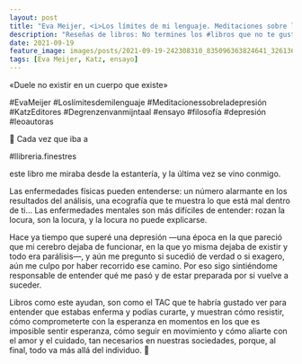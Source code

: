 ```yaml
---
layout: post
title: "Eva Meijer, <i>Los límites de mi lenguaje. Meditaciones sobre la depresión</i>"
description: "Reseñas de libros: No termines los #libros que no te gustan. I els #llibres que t'agraden llegeix-los tants cops com calgui."
date: 2021-09-19
feature_image: images/posts/2021-09-19-242308310_835096363824641_3261366845525172564_n_17901409973239134.jpg
tags: [Eva Meijer, Katz, ensayo]
---
```


«Duele no existir en un cuerpo que existe»
<!--more-->

#EvaMeijer #Loslímitesdemilenguaje #Meditacionessobreladepresión #KatzEditores #Degrenzenvanmijntaal #ensayo #filosofía #depresión #leoautoras

🌱 Cada vez que iba a

 #llibreria.finestres

 este libro me miraba desde la estantería, y la última vez se vino conmigo.

Las enfermedades físicas pueden entenderse: un número alarmante en los resultados del análisis, una ecografía que te muestra lo que está mal dentro de ti… Las enfermedades mentales son más difíciles de entender: rozan la locura, son la locura, y la locura no puede explicarse.

Hace ya tiempo que superé una depresión —una época en la que pareció que mi cerebro dejaba de funcionar, en la que yo misma dejaba de existir y todo era parálisis—, y aún me pregunto si sucedió de verdad o si exagero, aún me culpo por haber recorrido ese camino. Por eso sigo sintiéndome responsable de entender qué me pasó y de estar preparada por si vuelve a suceder. 

Libros como este ayudan, son como el TAC que te habría gustado ver para entender que estabas enferma y podías curarte, y muestran cómo resistir, cómo comprometerte con la esperanza en momentos en los que es imposible sentir esperanza, cómo seguir en movimiento y cómo aliarte con el amor y el cuidado, tan necesarios en nuestras sociedades, porque, al final, todo va más allá del individuo. 🌱
